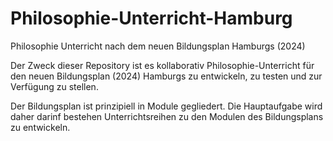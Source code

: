# Philosophie-Unterricht-Hamburg
Philosophie Unterricht nach dem neuen Bildungsplan Hamburgs (2024)


Der Zweck dieser Repository ist es kollaborativ Philosophie-Unterricht für den neuen Bildungsplan (2024) Hamburgs zu entwickeln, zu testen und zur Verfügung zu stellen.

Der Bildungsplan ist prinzipiell in Module gegliedert. Die Hauptaufgabe wird daher darinf bestehen Unterrichtsreihen zu den Modulen des Bildungsplans zu entwickeln.

